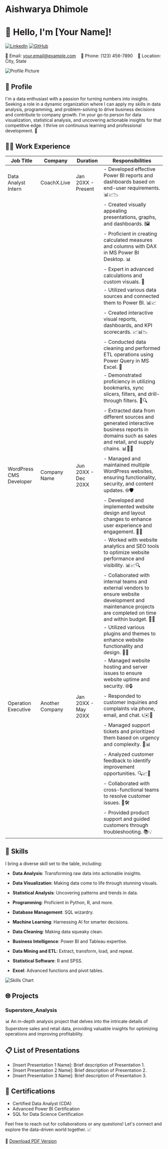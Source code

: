 # Aishwarya Dhimole
# 👋 Hello, I'm [Your Name]!

[![LinkedIn](https://img.shields.io/badge/LinkedIn-Connect-blue)](https://www.linkedin.com/in/yourname/)
[![GitHub](https://img.shields.io/badge/GitHub-Follow-9cf)](https://github.com/yourusername)

📧 Email: your.email@example.com &nbsp;&nbsp; 📱 Phone: (123) 456-7890 &nbsp;&nbsp; 📍 Location: City, State

![Profile Picture](your_profile_picture.jpg)

## 🌟 Profile

I'm a data enthusiast with a passion for turning numbers into insights. Seeking a role in a dynamic organization where I can apply my skills in data analysis, programming, and problem-solving to drive business decisions and contribute to company growth. I'm your go-to person for data visualization, statistical analysis, and uncovering actionable insights for that competitive edge. I thrive on continuous learning and professional development. 🚀

## 👩‍💼 Work Experience

| **Job Title**            | **Company**       | **Duration**          | **Responsibilities**                                                                      |
|--------------------------|-------------------|-----------------------|---------------------------------------------------------------------------------------------|
| Data Analyst Intern      | CoachX.Live       | Jan 20XX - Present    | - Developed effective Power BI reports and dashboards based on end-user requirements. 📊📈📉 |
|                          |                   |                       | - Created visually appealing presentations, graphs, and dashboards. 🖼️                        |
|                          |                   |                       | - Proficient in creating calculated measures and columns with DAX in MS Power BI Desktop. 📊 |
|                          |                   |                       | - Expert in advanced calculations and custom visuals. 🧮                                       |
|                          |                   |                       | - Utilized various data sources and connected them to Power BI. 📊📈                           |
|                          |                   |                       | - Created interactive visual reports, dashboards, and KPI scorecards. 📈📊📉                  |
|                          |                   |                       | - Conducted data cleaning and performed ETL operations using Power Query in MS Excel. 🧹   |
|                          |                   |                       | - Demonstrated proficiency in utilizing bookmarks, sync slicers, filters, and drill-through filters. 📂🔍 |
|                          |                   |                       | - Extracted data from different sources and generated interactive business reports in domains such as sales and retail, and supply chains. 📊🏬🔗 |
| WordPress CMS Developer  | Company Name      | Jun 20XX - Dec 20XX  | - Managed and maintained multiple WordPress websites, ensuring functionality, security, and content updates. 🌐🛡️ |
|                          |                   |                       | - Developed and implemented website design and layout changes to enhance user experience and engagement. 🎨🌟 |
|                          |                   |                       | - Worked with website analytics and SEO tools to optimize website performance and visibility. 📊📈🔍 |
|                          |                   |                       | - Collaborated with internal teams and external vendors to ensure website development and maintenance projects are completed on time and within budget. 🤝💼 |
|                          |                   |                       | - Utilized various plugins and themes to enhance website functionality and design. 🧩✨ |
|                          |                   |                       | - Managed website hosting and server issues to ensure website uptime and security. 🌐🔒 |
| Operation Executive      | Another Company   | Jan 20XX - May 20XX  | - Responded to customer inquiries and complaints via phone, email, and chat. 📞✉️💬 |
|                          |                   |                       | - Managed support tickets and prioritized them based on urgency and complexity. 🎫📊 |
|                          |                   |                       | - Analyzed customer feedback to identify improvement opportunities. 🔍📈📝 |
|                          |                   |                       | - Collaborated with cross-functional teams to resolve customer issues. 🤝🛠️ |
|                          |                   |                       | - Provided product support and guided customers through troubleshooting. 📚💡 |


## 🚀 Skills

I bring a diverse skill set to the table, including:
- **Data Analysis**: Transforming raw data into actionable insights.

- **Data Visualization**: Making data come to life through stunning visuals.
- **Statistical Analysis**: Uncovering patterns and trends in data.
- **Programming**: Proficient in Python, R, and more.
- **Database Management**: SQL wizardry.
- **Machine Learning**: Harnessing AI for smarter decisions.
- **Data Cleaning**: Making data squeaky clean.
- **Business Intelligence**: Power BI and Tableau expertise.
- **Data Mining and ETL**: Extract, transform, load, and repeat.
- **Statistical Software**: R and SPSS.
- **Excel**: Advanced functions and pivot tables.

![Skills Chart](skills_chart.png)

## 🌐 Projects

### Superstore_Analysis

📊 An in-depth analysis project that delves into the intricate details of Superstore sales and retail data, providing valuable insights for optimizing operations and improving profitability.

## 📋 List of Presentations

- [Insert Presentation 1 Name]: Brief description of Presentation 1.
- [Insert Presentation 2 Name]: Brief description of Presentation 2.
- [Insert Presentation 3 Name]: Brief description of Presentation 3.

## 📜 Certifications

- Certified Data Analyst (CDA)
- Advanced Power BI Certification
- SQL for Data Science Certification

Feel free to reach out for collaborations or any questions! Let's connect and explore the data-driven world together. 📈



🔗 [Download PDF Version](resume-yourname.pdf)

